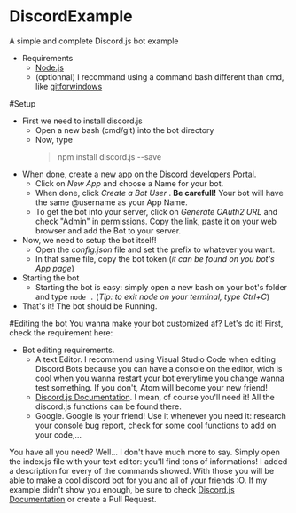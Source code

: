 # DiscordExample
A simple and complete Discord.js bot example

* Requirements
  * [Node.js](https://nodejs.org/)
  * (optionnal) I recommand using a command bash different than cmd, like [gitforwindows](https://gitforwindows.org/)

#Setup
* First we need to install discord.js
  * Open a new bash (cmd/git) into the bot directory
  * Now, type
    >npm install discord.js --save
* When done, create a new app on the [Discord developers Portal](https://discordapp.com/developers/applications/me/). 
  * Click on *New App* and choose a Name for your bot.
  * When done, click *Create a Bot User* . **Be carefull!** Your bot will have the same @username as your App Name.
  * To get the bot into your server, click on *Generate OAuth2 URL* and check "Admin" in permissions. Copy the link, paste it on your web browser and add the Bot to your server.
* Now, we need to setup the bot itself!
  * Open the *config.json* file and set the prefix to whatever you want.
  * In that same file, copy the bot token (*it can be found on you bot's App page*)
* Starting the bot
  * Starting the bot is easy: simply open a new bash on your bot's folder and type `node .` (*Tip: to exit node on your terminal, type Ctrl+C*)
* That's it! The bot should be Running.


#Editing the bot
You wanna make your bot customized af? Let's do it! First, check the requirement here:
* Bot editing requirements.
  * A text Editor. I recommend using Visual Studio Code when editing Discord Bots because you can have a console on the editor, wich is cool when you wanna restart your bot everytime you change wanna test something. If you don't, Atom will become your new friend!
  * [Discord.js Documentation](https://discord.js.org/#/docs/main/stable/general/welcome). I mean, of course you'll need it! All the discord.js functions can be found there.
  * Google. Google is your friend! Use it whenever you need it: research your console bug report, check for some cool functions to add on your code,...

You have all you need? Well... I don't have much more to say.
Simply open the index.js file with your text editor: you'll find tons of informations! I added a description for every of the commands showed. With those you will be able to make a cool discord bot for you and all of your friends :O.
If my example didn't show you enough, be sure to check [Discord.js Documentation](https://discord.js.org/#/docs/main/stable/general/welcome) or create a Pull Request.